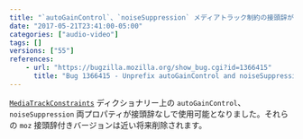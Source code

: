 ```yaml
---
title: "`autoGainControl`、`noiseSuppression` メディアトラック制約の接頭辞が外れました"
date: "2017-05-21T23:41:00-05:00"
categories: ["audio-video"]
tags: []
versions: ["55"]
references:
    - url: "https://bugzilla.mozilla.org/show_bug.cgi?id=1366415"
      title: "Bug 1366415 - Unprefix autoGainControl and noiseSuppression constraints"
---
```

[`MediaTrackConstraints`](https://developer.mozilla.org/ja/docs/Web/API/MediaTrackConstraints) ディクショナリー上の `autoGainControl`、`noiseSuppression` 両プロパティが接頭辞なしで使用可能となりました。それらの `moz` 接頭辞付きバージョンは近い将来削除されます。
